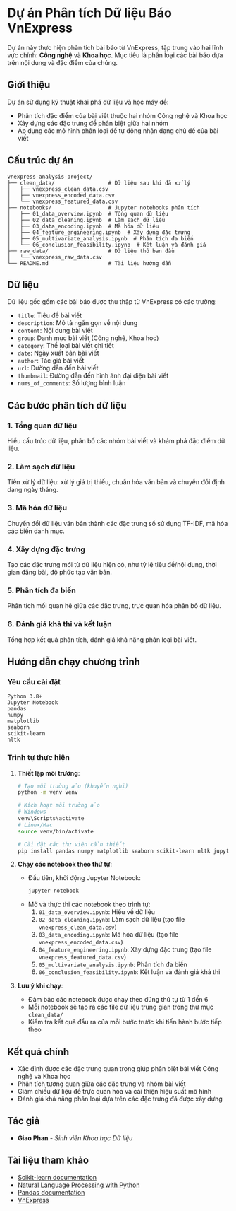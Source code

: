 # Dự án Phân tích Dữ liệu Báo VnExpress

Dự án này thực hiện phân tích bài báo từ VnExpress, tập trung vào hai lĩnh vực chính: **Công nghệ** và **Khoa học**. Mục tiêu là phân loại các bài báo dựa trên nội dung và đặc điểm của chúng.

## Giới thiệu

Dự án sử dụng kỹ thuật khai phá dữ liệu và học máy để:
- Phân tích đặc điểm của bài viết thuộc hai nhóm Công nghệ và Khoa học
- Xây dựng các đặc trưng để phân biệt giữa hai nhóm
- Áp dụng các mô hình phân loại để tự động nhận dạng chủ đề của bài viết

## Cấu trúc dự án

```
vnexpress-analysis-project/
├── clean_data/                 # Dữ liệu sau khi đã xử lý
│   ├── vnexpress_clean_data.csv
│   ├── vnexpress_encoded_data.csv
│   └── vnexpress_featured_data.csv
├── notebooks/                  # Jupyter notebooks phân tích
│   ├── 01_data_overview.ipynb  # Tổng quan dữ liệu
│   ├── 02_data_cleaning.ipynb  # Làm sạch dữ liệu
│   ├── 03_data_encoding.ipynb  # Mã hóa dữ liệu
│   ├── 04_feature_engineering.ipynb  # Xây dựng đặc trưng
│   ├── 05_multivariate_analysis.ipynb  # Phân tích đa biến
│   └── 06_conclusion_feasibility.ipynb  # Kết luận và đánh giá
├── raw_data/                   # Dữ liệu thô ban đầu
│   └── vnexpress_raw_data.csv
└── README.md                   # Tài liệu hướng dẫn
```

## Dữ liệu

Dữ liệu gốc gồm các bài báo được thu thập từ VnExpress có các trường:
- `title`: Tiêu đề bài viết
- `description`: Mô tả ngắn gọn về nội dung
- `content`: Nội dung bài viết
- `group`: Danh mục bài viết (Công nghệ, Khoa học)
- `category`: Thể loại bài viết chi tiết
- `date`: Ngày xuất bản bài viết
- `author`: Tác giả bài viết
- `url`: Đường dẫn đến bài viết
- `thumbnail`: Đường dẫn đến hình ảnh đại diện bài viết
- `nums_of_comments`: Số lượng bình luận

## Các bước phân tích dữ liệu

### 1. Tổng quan dữ liệu
Hiểu cấu trúc dữ liệu, phân bố các nhóm bài viết và khám phá đặc điểm dữ liệu.

### 2. Làm sạch dữ liệu
Tiền xử lý dữ liệu: xử lý giá trị thiếu, chuẩn hóa văn bản và chuyển đổi định dạng ngày tháng.

### 3. Mã hóa dữ liệu
Chuyển đổi dữ liệu văn bản thành các đặc trưng số sử dụng TF-IDF, mã hóa các biến danh mục.

### 4. Xây dựng đặc trưng
Tạo các đặc trưng mới từ dữ liệu hiện có, như tỷ lệ tiêu đề/nội dung, thời gian đăng bài, độ phức tạp văn bản.

### 5. Phân tích đa biến
Phân tích mối quan hệ giữa các đặc trưng, trực quan hóa phân bố dữ liệu.

### 6. Đánh giá khả thi và kết luận
Tổng hợp kết quả phân tích, đánh giá khả năng phân loại bài viết.

## Hướng dẫn chạy chương trình

### Yêu cầu cài đặt
```
Python 3.8+
Jupyter Notebook
pandas
numpy
matplotlib
seaborn
scikit-learn
nltk
```

### Trình tự thực hiện

1. **Thiết lập môi trường**:
   ```bash
   # Tạo môi trường ảo (khuyến nghị)
   python -m venv venv
   
   # Kích hoạt môi trường ảo
   # Windows
   venv\Scripts\activate
   # Linux/Mac
   source venv/bin/activate
   
   # Cài đặt các thư viện cần thiết
   pip install pandas numpy matplotlib seaborn scikit-learn nltk jupyter
   ```

2. **Chạy các notebook theo thứ tự**:
   - Đầu tiên, khởi động Jupyter Notebook:
     ```bash
     jupyter notebook
     ```
   - Mở và thực thi các notebook theo trình tự:
     1. `01_data_overview.ipynb`: Hiểu về dữ liệu
     2. `02_data_cleaning.ipynb`: Làm sạch dữ liệu (tạo file `vnexpress_clean_data.csv`)
     3. `03_data_encoding.ipynb`: Mã hóa dữ liệu (tạo file `vnexpress_encoded_data.csv`)
     4. `04_feature_engineering.ipynb`: Xây dựng đặc trưng (tạo file `vnexpress_featured_data.csv`)
     5. `05_multivariate_analysis.ipynb`: Phân tích đa biến
     6. `06_conclusion_feasibility.ipynb`: Kết luận và đánh giá khả thi

3. **Lưu ý khi chạy**:
   - Đảm bảo các notebook được chạy theo đúng thứ tự từ 1 đến 6
   - Mỗi notebook sẽ tạo ra các file dữ liệu trung gian trong thư mục `clean_data/`
   - Kiểm tra kết quả đầu ra của mỗi bước trước khi tiến hành bước tiếp theo

## Kết quả chính

- Xác định được các đặc trưng quan trọng giúp phân biệt bài viết Công nghệ và Khoa học
- Phân tích tương quan giữa các đặc trưng và nhóm bài viết
- Giảm chiều dữ liệu để trực quan hóa và cải thiện hiệu suất mô hình
- Đánh giá khả năng phân loại dựa trên các đặc trưng đã được xây dựng

## Tác giả

- **Giao Phan** - *Sinh viên Khoa học Dữ liệu*

## Tài liệu tham khảo
- [Scikit-learn documentation](https://scikit-learn.org/stable/documentation.html)
- [Natural Language Processing with Python](https://www.nltk.org/book/)
- [Pandas documentation](https://pandas.pydata.org/docs/)
- [VnExpress](https://vnexpress.net/)

